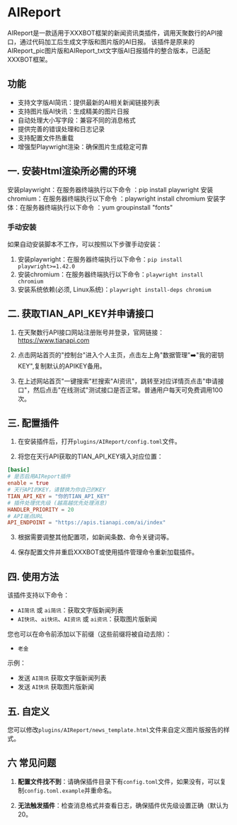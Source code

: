 # AIReport
AIReport是一款适用于XXXBOT框架的新闻资讯类插件，调用天聚数行的API接口，通过代码加工后生成文字版和图片版的AI日报。
该插件是原来的AIReport_pic图片版和AIReport_txt文字版AI日报插件的整合版本，已适配XXXBOT框架。

## 功能
- 支持文字版AI简讯：提供最新的AI相关新闻链接列表
- 支持图片版AI快讯：生成精美的图片日报
- 自动处理大小写字段：兼容不同的消息格式
- 提供完善的错误处理和日志记录
- 支持配置文件热重载
- 增强型Playwright渲染：确保图片生成稳定可靠

## 一. 安装Html渲染所必需的环境

安装playwright：在服务器终端执行以下命令 ：pip install playwright
安装chromium：在服务器终端执行以下命令 ：playwright install chromium
安装字体：在服务器终端执行以下命令 ：yum groupinstall "fonts"


### 手动安装
如果自动安装脚本不工作，可以按照以下步骤手动安装：

1. 安装playwright：在服务器终端执行以下命令：`pip install playwright>=1.42.0`
2. 安装chromium：在服务器终端执行以下命令：`playwright install chromium`
3. 安装系统依赖(必须, Linux系统)：`playwright install-deps chromium`


## 二. 获取TIAN_API_KEY并申请接口
1. 在天聚数行API接口网站注册账号并登录，官网链接：https://www.tianapi.com

2. 点击网站首页的"控制台"进入个人主页，点击左上角"数据管理"➡️"我的密钥KEY",复制默认的APIKEY备用。

3. 在上述网站首页"一键搜索"栏搜索"AI资讯"，跳转至对应详情页点击"申请接口"，然后点击"在线测试"测试接口是否正常。普通用户每天可免费调用100次。

## 三. 配置插件
1. 在安装插件后，打开`plugins/AIReport/config.toml`文件。

2. 将您在天行API获取的TIAN_API_KEY填入对应位置：
```toml
[basic]
# 是否启用AIReport插件
enable = true
# 天行API的KEY，请替换为你自己的KEY
TIAN_API_KEY = "你的TIAN_API_KEY"
# 插件处理优先级 (越高越优先处理消息)
HANDLER_PRIORITY = 20
# API端点URL
API_ENDPOINT = "https://apis.tianapi.com/ai/index"
```

3. 根据需要调整其他配置项，如新闻条数、命令关键词等。

4. 保存配置文件并重启XXXBOT或使用插件管理命令重新加载插件。

## 四. 使用方法
该插件支持以下命令：
- `AI简讯` 或 `ai简讯`：获取文字版新闻列表
- `AI快讯`、`ai快讯`、`AI资讯` 或 `ai资讯`：获取图片版新闻

您也可以在命令前添加以下前缀（这些前缀将被自动去除）：
- `老金`


示例：
- 发送 `AI简讯` 获取文字版新闻列表
- 发送 `AI快讯` 获取图片版新闻

## 五. 自定义
您可以修改`plugins/AIReport/news_template.html`文件来自定义图片版报告的样式。


## 六 常见问题
1. **配置文件找不到**：请确保插件目录下有`config.toml`文件，如果没有，可以复制`config.toml.example`并重命名。

2. **无法触发插件**：检查消息格式并查看日志，确保插件优先级设置正确（默认为20。

